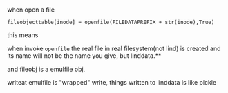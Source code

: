 # 

when open a file

`fileobjecttable[inode] = openfile(FILEDATAPREFIX + str(inode),True)`

this means 

when invoke `openfile`
the real file in real filesystem(not lind) is created
and its name will not be the name you give, but linddata.**

and fileobj is a emulfile obj,

writeat emulfile is "wrapped" write, things written to linddata is like pickle